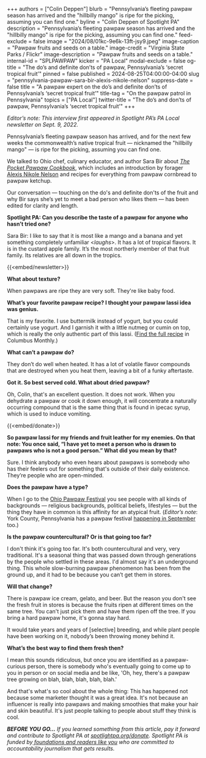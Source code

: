 +++
authors = ["Colin Deppen"]
blurb = "Pennsylvania’s fleeting pawpaw season has arrived and the \"hillbilly mango\" is ripe for the picking, assuming you can find one."
byline = "Colin Deppen of Spotlight PA"
description = "Pennsylvania’s fleeting pawpaw season has arrived and the \"hillbilly mango\" is ripe for the picking, assuming you can find one."
feed-exclude = false
image = "2024/08/01kc-9e6k-13ft-jsy9.jpeg"
image-caption = "Pawpaw fruits and seeds on a table."
image-credit = "Virginia State Parks / Flickr"
image-description = "Pawpaw fruits and seeds on a table."
internal-id = "SPLPAWPAW"
kicker = "PA Local"
modal-exclude = false
og-title = "The do’s and definite don’ts of pawpaw, Pennsylvania’s ‘secret tropical fruit’"
pinned = false
published = 2024-08-25T04:00:00-04:00
slug = "pennsylvania-pawpaw-sara-bir-alexis-nikole-nelson"
suppress-date = false
title = "A pawpaw expert on the do’s and definite don’ts of Pennsylvania’s ‘secret tropical fruit’"
title-tag = "On the pawpaw patrol in Pennsylvania"
topics = ["PA Local"]
twitter-title = "The do’s and don’ts of pawpaw, Pennsylvania’s ‘secret tropical fruit’"
+++

<em>Editor’s note: This interview first appeared in Spotlight PA’s PA Local newsletter on Sept. 9, 2022.</em>

Pennsylvania’s fleeting pawpaw season has arrived, and for the next few weeks the commonwealth’s native tropical fruit — nicknamed the &#34;hillbilly mango&#34; — is ripe for the picking, assuming you can find one.

We talked to Ohio chef, culinary educator, and author Sara Bir about <a href="https://beltpublishing.com/products/the-pocket-pawpaw-cookbook"><em>The Pocket Pawpaw Cookbook</em></a>, which includes an introduction by forager <a href="https://www.instagram.com/blackforager/?hl=en">Alexis Nikole Nelson</a> and recipes for everything from pawpaw cornbread to pawpaw ketchup.

Our conversation — touching on the do&#39;s and definite don&#39;ts of the fruit and why Bir says she’s yet to meet a bad person who likes them — has been edited for clarity and length.

<strong>Spotlight PA: Can you describe the taste of a pawpaw for anyone who hasn’t tried one?</strong>

Sara Bir: I like to say that it is most like a mango and a banana and yet something completely unfamiliar &lt;<em>laughs</em>&gt;. It has a lot of tropical flavors. It is in the custard apple family. It’s the most northerly member of that fruit family. Its relatives are all down in the tropics.

{{<embed/newsletter>}}

<strong>What about texture?</strong>

When pawpaws are ripe they are very soft. They&#39;re like baby food.

<strong>What’s your favorite pawpaw recipe? I thought your pawpaw lassi idea was genius.</strong>

That is my favorite. I use buttermilk instead of yogurt, but you could certainly use yogurt. And I garnish it with a little nutmeg or cumin on top, which is really the only authentic part of this lassi. (<a href="https://www.columbusmonthly.com/story/lifestyle/food/2022/08/19/recipe-sara-birs-pawpaw-lassi/65410657007/">Find the full recipe</a> in Columbus Monthly.)

<strong>What can’t a pawpaw do?</strong>

They don’t do well when heated. It has a lot of volatile flavor compounds that are destroyed when you heat them, leaving a bit of a funky aftertaste.

<strong>Got it. So best served cold. What about dried pawpaw?</strong>

Oh, Colin, that&#39;s an excellent question. It does not work. When you dehydrate a pawpaw or cook it down enough, it will concentrate a naturally occurring compound that is the same thing that is found in ipecac syrup, which is used to induce vomiting.

{{<embed/donate>}}

<strong>So pawpaw lassi for my friends and fruit leather for my enemies. On that note: You once said, “I have yet to meet a person who is drawn to pawpaws who is not a good person.” What did you mean by that?</strong>

Sure. I think anybody who even hears about pawpaws is somebody who has their feelers out for something that&#39;s outside of their daily existence. They’re people who are open-minded.

<strong>Does the pawpaw have a type?</strong>

When I go to the <a href="https://ohiopawpawfest.com/">Ohio Pawpaw Festival</a> you see people with all kinds of backgrounds — religious backgrounds, political beliefs, lifestyles — but the thing they have in common is this affinity for an atypical fruit. (<em>Editor’s note</em>: York County, Pennsylvania has a pawpaw festival <a href="https://hornfarmcenter.org/pawpawfest/">happening in September</a> too.)

<strong>Is the pawpaw countercultural? Or is that going too far?</strong>

I don&#39;t think it&#39;s going too far. It&#39;s both countercultural and very, very traditional. It&#39;s a seasonal thing that was passed down through generations by the people who settled in these areas. I&#39;d almost say it&#39;s an underground thing. This whole slow-burning pawpaw phenomenon has been from the ground up, and it had to be because you can’t get them in stores.

<strong>Will that change?</strong>

There is pawpaw ice cream, gelato, and beer. But the reason you don&#39;t see the fresh fruit in stores is because the fruits ripen at different times on the same tree. You can&#39;t just pick them and have them ripen off the tree. If you bring a hard pawpaw home, it&#39;s gonna stay hard.

It would take years and years of \[selective\] breeding, and while plant people have been working on it, nobody’s been throwing money behind it.

<strong>What’s the best way to find them fresh then?</strong>

I mean this sounds ridiculous, but once you are identified as a pawpaw-curious person, there is somebody who&#39;s eventually going to come up to you in person or on social media and be like, &#39;Oh, hey, there&#39;s a pawpaw tree growing on blah, blah, blah, blah, blah.&#39;

And that&#39;s what&#39;s so cool about the whole thing: This has happened not because some marketer thought it was a great idea. It&#39;s not because an influencer is really into pawpaws and making smoothies that make your hair and skin beautiful. It&#39;s just people talking to people about stuff they think is cool.

<strong><em>BEFORE YOU GO…</em></strong><em> If you learned something from this article, pay it forward and contribute to Spotlight PA at </em><a href="https://www.spotlightpa.org/donate"><em>spotlightpa.org/donate</em></a><em>. Spotlight PA is funded by</em><a href="https://www.spotlightpa.org/support"><em> foundations and readers like you</em></a><em> who are committed to accountability journalism that gets results.</em>

